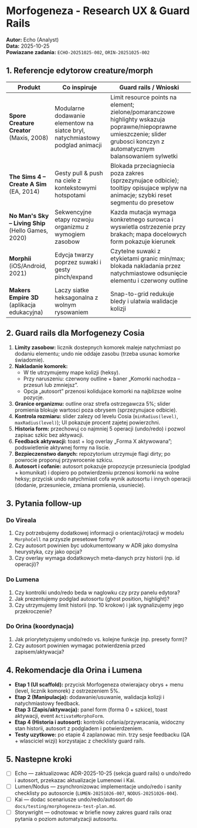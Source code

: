 # Morfogeneza - Research UX & Guard Rails

**Autor:** Echo (Analyst)  
**Data:** 2025-10-25  
**Powiazane zadania:** `ECHO-20251025-002`, `ORIN-20251025-002`

## 1. Referencje edytorow creature/morph

| Produkt | Co inspiruje | Guard rails / Wnioski |
|---------|--------------|------------------------|
| **Spore Creature Creator** (Maxis, 2008) | Modularne dodawanie elementow na siatce bryl, natychmiastowy podglad animacji | Limit resource points na element; zielone/pomaranczowe highlighty wskazuja poprawne/niepoprawne umieszczenie; slider grubosci konczyn z automatycznym balansowaniem sylwetki |
| **The Sims 4 – Create A Sim** (EA, 2014) | Gesty pull & push na ciele z kontekstowymi hotspotami | Blokada przeciagniecia poza zakres (sprzezynujace odbicie); tooltipy opisujace wplyw na animacje; szybki reset segmentu do presetow |
| **No Man's Sky – Living Ship** (Hello Games, 2020) | Sekwencyjne etapy rozwoju organizmu z wymogiem zasobow | Kazda mutacja wymaga konkretnego surowca i wyswietla ostrzezenie przy brakach; mapa docelowych form pokazuje kierunek |
| **Morphii** (iOS/Android, 2021) | Edycja twarzy poprzez suwaki i gesty pinch/expand | Czytelne suwaki z etykietami granic min/max; blokada nakladania przez natychmiastowe odsunięcie elementu i czerwony outline |
| **Makers Empire 3D** (aplikacja edukacyjna) | Laczy siatke heksagonalna z wolnym rysowaniem | Snap-to-grid redukuje bledy i ulatwia walidacje kolizji |

## 2. Guard rails dla Morfogenezy Cosia

1. **Limity zasobow:** licznik dostepnych komorek maleje natychmiast po dodaniu elementu; undo nie oddaje zasobu (trzeba usunac komorke świadomie).
2. **Nakladanie komorek:**  
   - W tle utrzymujemy mape kolizji (heksy).  
   - Przy naruszeniu: czerwony outline + baner „Komorki nachodza – przesuń lub zmniejsz”.  
   - Opcja „autosort” przenosi kolidujace komorki na najblizsze wolne pozycje.  
3. **Granice organizmu:** outline oraz strefa ostrzegawcza 5%; slider promienia blokuje wartosci poza obrysem (sprzezynujace odbicie).  
4. **Kontrola rozmiaru:** slider zalezy od levelu Cosia (`minRadius(level)`, `maxRadius(level)`); UI pokazuje procent zajetej powierzchni.  
5. **Historia form:** przechowuj co najmniej 5 operacji (undo/redo) i pozwol zapisac szkic bez aktywacji.  
6. **Feedback aktywacji:** toast + log overlay „Forma X aktywowana”; podswietlenie aktywnej formy na liscie.  
7. **Bezpieczenstwo danych:** repozytorium utrzymuje flagi dirty; po powrocie proponuj przywrocenie szkicu.  
8. **Autosort i cofanie:** autosort pokazuje propozycje przesuniecia (podglad + komunikat) i dopiero po potwierdzeniu przenosi komorki na wolne heksy; przycisk undo natychmiast cofa wynik autosortu i innych operacji (dodanie, przesuniecie, zmiana promienia, usuniecie).

## 3. Pytania follow-up

### Do Vireala
1. Czy potrzebujemy dodatkowej informacji o orientacji/rotacji w modelu `MorphoCell` na przyszle presetowe formy?  
2. Czy autosort powinien byc udokumentowany w ADR jako domyslna heurystyka, czy jako opcja?  
3. Czy overlay wymaga dodatkowych meta-danych przy historii (np. id operacji)?

### Do Lumena
1. Czy kontrolki undo/redo beda w naglowku czy przy panelu edytora?  
2. Jak prezentujemy podglad autosortu (ghost position, highlight)?  
3. Czy utrzymujemy limit historii (np. 10 krokow) i jak sygnalizujemy jego przekroczenie?

### Do Orina (koordynacja)
1. Jak priorytetyzujemy undo/redo vs. kolejne funkcje (np. presety form)?  
2. Czy autosort powinien wymagac potwierdzenia przed zapisem/aktywacja?

## 4. Rekomendacje dla Orina i Lumena

- **Etap 1 (UI scaffold):** przycisk Morfogeneza otwierajacy obrys + menu (level, licznik komorek) z ostrzezeniem 5%.  
- **Etap 2 (Manipulacja):** dodawanie/usuwanie, walidacja kolizji i natychmiastowy feedback.  
- **Etap 3 (Zapis/aktywacja):** panel form (forma 0 + szkice), toast aktywacji, event `ActivateMorphoForm`.  
- **Etap 4 (Historia i autosort):** kontrolki cofania/przywracania, widoczny stan historii, autosort z podgladem i potwierdzeniem.  
- **Testy uzytkowe:** po etapie 4 zaplanowac min. trzy sesje feedbacku (QA + wlasciciel wizji) korzystajac z checklisty guard rails.

## 5. Nastepne kroki

- [ ] Echo — zaktualizowac ADR-2025-10-25 (sekcja guard rails) o undo/redo i autosort, przekazac aktualizacje Lumenowi i Kai.  
- [ ] Lumen/Nodus — zsynchronizowac implementacje undo/redo i sanity checklisty po autosorcie (`LUMEN-20251026-007`, `NODUS-20251026-004`).  
- [ ] Kai — dodac scenariusze undo/redo/autosort do `docs/testing/morphogeneza-test-plan.md`.  
- [ ] Storywright — odnotowac w briefie nowy zakres guard rails oraz pytania o poziom automatyzacji autosortu.  

